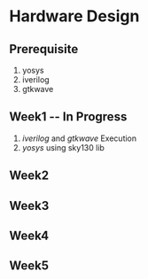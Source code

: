 # Hardware Design
## Prerequisite 
   1) yosys
   2) iverilog
   3) gtkwave
## Week1 -- In Progress
  1) _iverilog_ and _gtkwave_ Execution
  2) _yosys_ using sky130 lib
## Week2
## Week3
## Week4
## Week5
